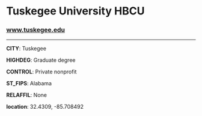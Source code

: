 # Tuskegee University HBCU
### www.tuskegee.edu
---
**CITY**: Tuskegee

**HIGHDEG**: Graduate degree

**CONTROL**: Private nonprofit

**ST_FIPS**: Alabama

**RELAFFIL**: None

**location**: 32.4309, -85.708492